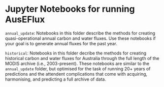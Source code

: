 # Jupyter Notebooks for running AusEFlux

`annual_update`: Notebooks in this folder describe the methods for creating quasi-operational annual carbon and water fluxes. Use these notebooks if your goal is to generate annual fluxes for the past year.

`historical`: Notebooks in this folder decribe the methods for creating historical carbon and water fluxes for Australia through the full length of the MODIS archive (i.e., 2003-present). These notebooks are similar to the `annual_update` folder, but optimised for the task of running 20+ years of predictions and the attendent complications that come with acquiring, harmonising, and predicting a full archive of data.